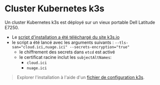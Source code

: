 # Cluster Kubernetes k3s

Un cluster Kubernetes k3s est déployé sur un vieux portable Dell Latitude E7250.

* Le [script d'installation a été téléchargé du site k3s.io](https://get.k3s.io)
* le script a été lancé avec les arguments suivants : `--tls-san="cloud.ici,nuage.ici" --secrets-encryption="true"`
  * le chiffrement des secrets dans `etcd` est activé
  * le certificat racine inclut les `subjectAltNames`:
    * `cloud.ici`
    * `nuage.ici`

> Explorer l'installation à l'aide d'un [fichier de configuration k3s](https://docs.k3s.io/installation/configuration#configuration-file).
